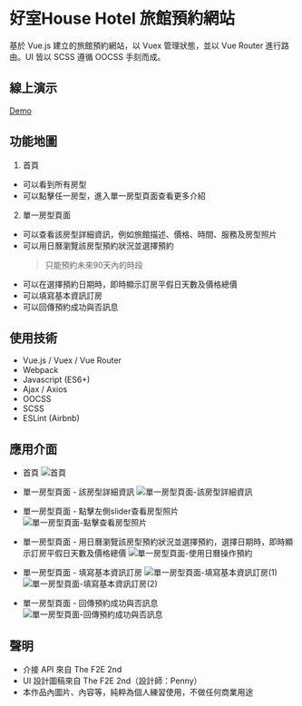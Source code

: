 # 好室House Hotel 旅館預約網站
基於 Vue.js 建立的旅館預約網站，以 Vuex 管理狀態，並以 Vue Router 進行路由。UI 皆以 SCSS 遵循 OOCSS 手刻而成。

## 線上演示
[Demo](https://ycjoyce.github.io/house-hotel/)

## 功能地圖
1. 首頁
- 可以看到所有房型
- 可以點擊任一房型，進入單一房型頁面查看更多介紹

2. 單一房型頁面
- 可以查看該房型詳細資訊，例如旅館描述、價格、時間、服務及房型照片
- 可以用日曆瀏覽該房型預約狀況並選擇預約
  > 只能預約未來90天內的時段
- 可以在選擇預約日期時，即時顯示訂房平假日天數及價格總價
- 可以填寫基本資訊訂房
- 可以回傳預約成功與否訊息

## 使用技術
- Vue.js / Vuex / Vue Router
- Webpack
- Javascript (ES6+)
- Ajax / Axios
- OOCSS
- SCSS
- ESLint (Airbnb)

## 應用介面
- 首頁
![首頁](https://i.imgur.com/X0SV1T4.png)

- 單一房型頁面 - 該房型詳細資訊
![單一房型頁面-該房型詳細資訊](https://i.imgur.com/8zlsu3d.png)

- 單一房型頁面 - 點擊左側slider查看房型照片
![單一房型頁面-點擊查看房型照片](https://i.imgur.com/BaMypyj.png)

- 單一房型頁面 - 用日曆瀏覽該房型預約狀況並選擇預約，選擇日期時，即時顯示訂房平假日天數及價格總價
![單一房型頁面-使用日曆操作預約](https://i.imgur.com/gWjesdd.png)

- 單一房型頁面 - 填寫基本資訊訂房
![單一房型頁面-填寫基本資訊訂房(1)](https://i.imgur.com/dI7pYQx.png)
![單一房型頁面-填寫基本資訊訂房(2)](https://i.imgur.com/Jj1mNUN.png)

- 單一房型頁面 - 回傳預約成功與否訊息
![單一房型頁面-回傳預約成功與否訊息](https://i.imgur.com/HOsGj8k.png)

## 聲明
- 介接 API 來自 The F2E 2nd
- UI 設計圖稿來自 The F2E 2nd（設計師：Penny）
- 本作品內圖片、內容等，純粹為個人練習使用，不做任何商業用途
